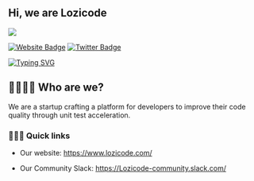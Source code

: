 
## Hi, we are Lozicode

![](https://komarev.com/ghpvc/?username=Lozicode)

[![Website Badge](https://img.shields.io/badge/Website-3b5998?style=flat-square&logo=google-chrome&logoColor=white)](https://lozicode.com)
[![Twitter Badge](https://img.shields.io/badge/-Twitter-00acee?style=flat-square&logo=Twitter&logoColor=white)](https://twitter.com/LoziCode)

[![Typing SVG](https://readme-typing-svg.herokuapp.com?color=%2336BCF7&lines=Welcome+to+our+official+GitHub;Lozicode+helps+with+code+quality)](https://git.io/typing-svg)

## 👩‍💻👨‍💻 Who are we?

We are a startup crafting a platform for developers to improve their code quality through unit test acceleration.

### 🏃🏽‍♀️ Quick links

- Our website: https://www.lozicode.com/

- Our Community Slack: https://Lozicode-community.slack.com/



